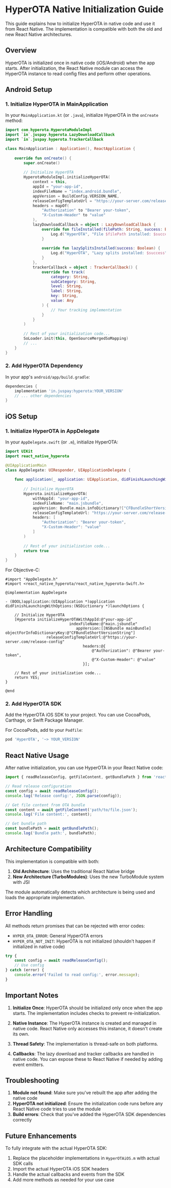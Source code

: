 # HyperOTA Native Initialization Guide

This guide explains how to initialize HyperOTA in native code and use it from React Native. The implementation is compatible with both the old and new React Native architectures.

## Overview

HyperOTA is initialized once in native code (iOS/Android) when the app starts. After initialization, the React Native module can access the HyperOTA instance to read config files and perform other operations.

## Android Setup

### 1. Initialize HyperOTA in MainApplication

In your `MainApplication.kt` (or `.java`), initialize HyperOTA in the `onCreate` method:

```kotlin
import com.hyperota.HyperotaModuleImpl
import `in`.juspay.hyperota.LazyDownloadCallback
import `in`.juspay.hyperota.TrackerCallback

class MainApplication : Application(), ReactApplication {
    
    override fun onCreate() {
        super.onCreate()
        
        // Initialize HyperOTA
        HyperotaModuleImpl.initializeHyperOTA(
            context = this,
            appId = "your-app-id",
            indexFileName = "index.android.bundle",
            appVersion = BuildConfig.VERSION_NAME,
            releaseConfigTemplateUrl = "https://your-server.com/release-config",
            headers = mapOf(
                "Authorization" to "Bearer your-token",
                "X-Custom-Header" to "value"
            ),
            lazyDownloadCallback = object : LazyDownloadCallback {
                override fun fileInstalled(filePath: String, success: Boolean) {
                    Log.d("HyperOTA", "File $filePath installed: $success")
                }
                
                override fun lazySplitsInstalled(success: Boolean) {
                    Log.d("HyperOTA", "Lazy splits installed: $success")
                }
            },
            trackerCallback = object : TrackerCallback() {
                override fun track(
                    category: String,
                    subCategory: String,
                    level: String,
                    label: String,
                    key: String,
                    value: Any
                ) {
                    // Your tracking implementation
                }
            }
        )
        
        // Rest of your initialization code...
        SoLoader.init(this, OpenSourceMergedSoMapping)
        // ...
    }
}
```

### 2. Add HyperOTA Dependency

In your app's `android/app/build.gradle`:

```gradle
dependencies {
    implementation 'in.juspay:hyperota:YOUR_VERSION'
    // ... other dependencies
}
```

## iOS Setup

### 1. Initialize HyperOTA in AppDelegate

In your `AppDelegate.swift` (or `.m`), initialize HyperOTA:

```swift
import UIKit
import react_native_hyperota

@UIApplicationMain
class AppDelegate: UIResponder, UIApplicationDelegate {
    
    func application(_ application: UIApplication, didFinishLaunchingWithOptions launchOptions: [UIApplication.LaunchOptionsKey: Any]?) -> Bool {
        
        // Initialize HyperOTA
        Hyperota.initializeHyperOTA(
            withAppId: "your-app-id",
            indexFileName: "main.jsbundle",
            appVersion: Bundle.main.infoDictionary?["CFBundleShortVersionString"] as? String ?? "1.0.0",
            releaseConfigTemplateUrl: "https://your-server.com/release-config",
            headers: [
                "Authorization": "Bearer your-token",
                "X-Custom-Header": "value"
            ]
        )
        
        // Rest of your initialization code...
        return true
    }
}
```

For Objective-C:

```objc
#import "AppDelegate.h"
#import <react_native_hyperota/react_native_hyperota-Swift.h>

@implementation AppDelegate

- (BOOL)application:(UIApplication *)application didFinishLaunchingWithOptions:(NSDictionary *)launchOptions {
    
    // Initialize HyperOTA
    [Hyperota initializeHyperOTAWithAppId:@"your-app-id"
                            indexFileName:@"main.jsbundle"
                               appVersion:[[NSBundle mainBundle] objectForInfoDictionaryKey:@"CFBundleShortVersionString"]
                  releaseConfigTemplateUrl:@"https://your-server.com/release-config"
                                  headers:@{
                                      @"Authorization": @"Bearer your-token",
                                      @"X-Custom-Header": @"value"
                                  }];
    
    // Rest of your initialization code...
    return YES;
}

@end
```

### 2. Add HyperOTA SDK

Add the HyperOTA iOS SDK to your project. You can use CocoaPods, Carthage, or Swift Package Manager.

For CocoaPods, add to your `Podfile`:

```ruby
pod 'HyperOTA', '~> YOUR_VERSION'
```

## React Native Usage

After native initialization, you can use HyperOTA in your React Native code:

```typescript
import { readReleaseConfig, getFileContent, getBundlePath } from 'react-native-hyperota';

// Read release configuration
const config = await readReleaseConfig();
console.log('Release config:', JSON.parse(config));

// Get file content from OTA bundle
const content = await getFileContent('path/to/file.json');
console.log('File content:', content);

// Get bundle path
const bundlePath = await getBundlePath();
console.log('Bundle path:', bundlePath);
```

## Architecture Compatibility

This implementation is compatible with both:

1. **Old Architecture**: Uses the traditional React Native bridge
2. **New Architecture (TurboModules)**: Uses the new TurboModule system with JSI

The module automatically detects which architecture is being used and loads the appropriate implementation.

## Error Handling

All methods return promises that can be rejected with error codes:

- `HYPER_OTA_ERROR`: General HyperOTA errors
- `HYPER_OTA_NOT_INIT`: HyperOTA is not initialized (shouldn't happen if initialized in native code)

```typescript
try {
    const config = await readReleaseConfig();
    // Use config
} catch (error) {
    console.error('Failed to read config:', error.message);
}
```

## Important Notes

1. **Initialize Once**: HyperOTA should be initialized only once when the app starts. The implementation includes checks to prevent re-initialization.

2. **Native Instance**: The HyperOTA instance is created and managed in native code. React Native only accesses this instance, it doesn't create its own.

3. **Thread Safety**: The implementation is thread-safe on both platforms.

4. **Callbacks**: The lazy download and tracker callbacks are handled in native code. You can expose these to React Native if needed by adding event emitters.

## Troubleshooting

1. **Module not found**: Make sure you've rebuilt the app after adding the native code
2. **HyperOTA not initialized**: Ensure the initialization code runs before any React Native code tries to use the module
3. **Build errors**: Check that you've added the HyperOTA SDK dependencies correctly

## Future Enhancements

To fully integrate with the actual HyperOTA SDK:

1. Replace the placeholder implementations in `HyperOTAiOS.m` with actual SDK calls
2. Import the actual HyperOTA iOS SDK headers
3. Handle the actual callbacks and events from the SDK
4. Add more methods as needed for your use case

